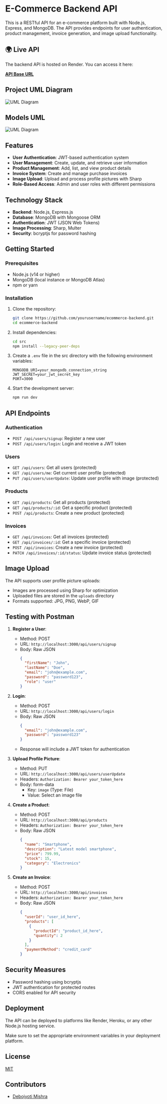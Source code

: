 # E-Commerce Backend API

This is a RESTful API for an e-commerce platform built with Node.js, Express, and MongoDB. The API provides endpoints for user authentication, product management, invoice generation, and image upload functionality.

## 🌍 Live API

The backend API is hosted on Render. You can access it here:

**[API Base URL](https://epita-server-sided-javascript.onrender.com)**

## Project UML Diagram
![UML Diagram](ProjectUML.svg)

## Models UML
![UML Diagram](UML.svg)

## Features

- **User Authentication**: JWT-based authentication system
- **User Management**: Create, update, and retrieve user information
- **Product Management**: Add, list, and view product details
- **Invoice System**: Create and manage purchase invoices
- **Image Upload**: Upload and process profile pictures with Sharp
- **Role-Based Access**: Admin and user roles with different permissions

## Technology Stack

- **Backend**: Node.js, Express.js
- **Database**: MongoDB with Mongoose ORM
- **Authentication**: JWT (JSON Web Tokens)
- **Image Processing**: Sharp, Multer
- **Security**: bcryptjs for password hashing

## Getting Started

### Prerequisites

- Node.js (v14 or higher)
- MongoDB (local instance or MongoDB Atlas)
- npm or yarn

### Installation

1. Clone the repository:

   ```bash
   git clone https://github.com/yourusername/ecommerce-backend.git
   cd ecommerce-backend
   ```

2. Install dependencies:

   ```bash
   cd src
   npm install --legacy-peer-deps
   ```

3. Create a `.env` file in the src directory with the following environment variables:

   ```
   MONGODB_URI=your_mongodb_connection_string
   JWT_SECRET=your_jwt_secret_key
   PORT=3000
   ```

4. Start the development server:
   ```bash
   npm run dev
   ```

## API Endpoints

### Authentication

- `POST /api/users/signup`: Register a new user
- `POST /api/users/login`: Login and receive a JWT token

### Users

- `GET /api/users`: Get all users (protected)
- `GET /api/users/me`: Get current user profile (protected)
- `PUT /api/users/userUpdate`: Update user profile with image (protected)

### Products

- `GET /api/products`: Get all products (protected)
- `GET /api/products/:id`: Get a specific product (protected)
- `POST /api/products`: Create a new product (protected)

### Invoices

- `GET /api/invoices`: Get all invoices (protected)
- `GET /api/invoices/:id`: Get a specific invoice (protected)
- `POST /api/invoices`: Create a new invoice (protected)
- `PATCH /api/invoices/:id/status`: Update invoice status (protected)

## Image Upload

The API supports user profile picture uploads:

- Images are processed using Sharp for optimization
- Uploaded files are stored in the `uploads` directory
- Formats supported: JPG, PNG, WebP, GIF

## Testing with Postman

1. **Register a User**:

   - Method: POST
   - URL: `http://localhost:3000/api/users/signup`
   - Body: Raw JSON
     ```json
     {
       "firstName": "John",
       "lastName": "Doe",
       "email": "john@example.com",
       "password": "password123",
       "role": "user"
     }
     ```

2. **Login**:

   - Method: POST
   - URL: `http://localhost:3000/api/users/login`
   - Body: Raw JSON
     ```json
     {
       "email": "john@example.com",
       "password": "password123"
     }
     ```
   - Response will include a JWT token for authentication

3. **Upload Profile Picture**:

   - Method: PUT
   - URL: `http://localhost:3000/api/users/userUpdate`
   - Headers: `Authorization: Bearer your_token_here`
   - Body: form-data
     - Key: `image` (Type: File)
     - Value: Select an image file

4. **Create a Product**:

   - Method: POST
   - URL: `http://localhost:3000/api/products`
   - Headers: `Authorization: Bearer your_token_here`
   - Body: Raw JSON
     ```json
     {
       "name": "Smartphone",
       "description": "Latest model smartphone",
       "price": 799.99,
       "stock": 15,
       "category": "Electronics"
     }
     ```

5. **Create an Invoice**:
   - Method: POST
   - URL: `http://localhost:3000/api/invoices`
   - Headers: `Authorization: Bearer your_token_here`
   - Body: Raw JSON
     ```json
     {
       "userId": "user_id_here",
       "products": [
         {
           "productId": "product_id_here",
           "quantity": 2
         }
       ],
       "paymentMethod": "credit_card"
     }
     ```

## Security Measures

- Password hashing using bcryptjs
- JWT authentication for protected routes
- CORS enabled for API security

## Deployment

The API can be deployed to platforms like Render, Heroku, or any other Node.js hosting service.

Make sure to set the appropriate environment variables in your deployment platform.

## License

[MIT](LICENSE)

## Contributors

- [Debojyoti Mishra](https://github.com/DebojyotiMishra)
